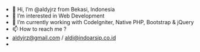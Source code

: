 - 👋 Hi, I’m @aldyjrz from Bekasi, Indonesia
- 👀 I’m interested in Web Development
- 🌱 I’m currently working with CodeIgniter, Native PHP, Bootstrap & jQuery
- 📫 How to reach me ? 
- aldyjrz@gmail.com / aldi@indoarsip.co.id
- 

<!---
aldyjrz/aldyjrz is a ✨ special ✨ repository because its `README.md` (this file) appears on your GitHub profile.
You can click the Preview link to take a look at your changes.
--->
